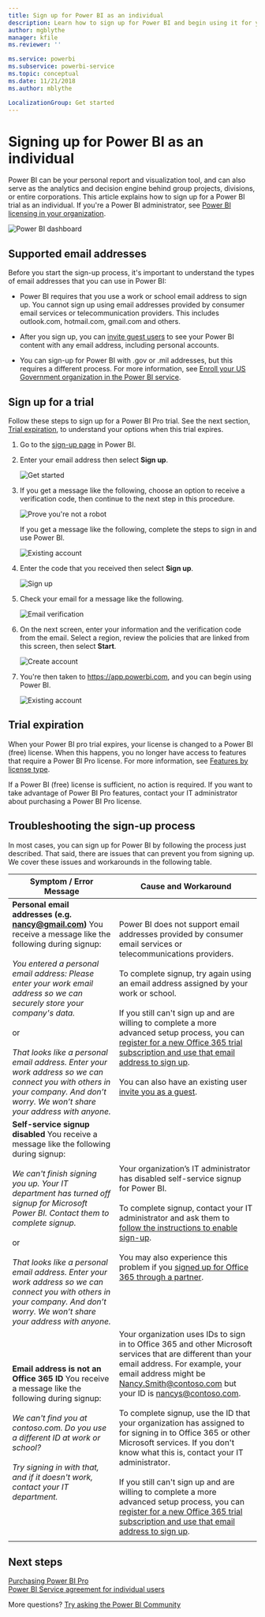 ```yaml
---
title: Sign up for Power BI as an individual
description: Learn how to sign up for Power BI and begin using it for your personal report and visualization needs.
author: mgblythe
manager: kfile
ms.reviewer: ''

ms.service: powerbi
ms.subservice: powerbi-service
ms.topic: conceptual
ms.date: 11/21/2018
ms.author: mblythe

LocalizationGroup: Get started
---
```


# Signing up for Power BI as an individual

Power BI can be your personal report and visualization tool, and can also serve as the analytics and decision engine behind group projects, divisions, or entire corporations. This article explains how to sign up for a Power BI trial as an individual. If you're a Power BI administrator, see [Power BI licensing in your organization](service-admin-licensing-organization.md).

![Power BI dashboard](media/service-self-service-signup-for-power-bi/dashboard.png)

## Supported email addresses

Before you start the sign-up process, it's important to understand the types of email addresses that you can use in Power BI:

* Power BI requires that you use a work or school email address to sign up. You cannot sign up using email addresses provided by consumer email services or telecommunication providers. This includes outlook.com, hotmail.com, gmail.com and others.

* After you sign up, you can [invite guest users](https://docs.microsoft.com/azure/active-directory/active-directory-b2b-what-is-azure-ad-b2b) to see your Power BI content with any email address, including personal accounts.

* You can sign-up for Power BI with .gov or .mil addresses, but this requires a different process. For more information, see [Enroll your US Government organization in the Power BI service](service-govus-signup.md).

## Sign up for a trial

Follow these steps to sign up for a Power BI Pro trial. See the next section, [Trial expiration](#trial-expiration), to understand your options when this trial expires.

1. Go to the [sign-up page](https://app.powerbi.com/signupredirect?pbi_source=web) in Power BI.

1. Enter your email address then select **Sign up**.

    ![Get started](media/service-self-service-signup-for-power-bi/get-started.png)

1. If you get a message like the following, choose an option to receive a verification code, then continue to the next step in this procedure.

    ![Prove you're not a robot](media/service-self-service-signup-for-power-bi/prove-robot.png)

    If you get a message like the following, complete the steps to sign in and use Power BI.

    ![Existing account](media/service-self-service-signup-for-power-bi/existing-account.png)

1. Enter the code that you received then select **Sign up**.

    ![Sign up](media/service-self-service-signup-for-power-bi/sign-up.png)

1. Check your email for a message like the following.

    ![Email verification](media/service-self-service-signup-for-power-bi/email-verification.png)

1. On the next screen, enter your information and the verification code from the email. Select a region, review the policies that are linked from this screen, then select **Start**.

    ![Create account](media/service-self-service-signup-for-power-bi/create-account.png)

1. You're then taken to https://app.powerbi.com, and you can begin using Power BI.

    ![Existing account](media/service-self-service-signup-for-power-bi/welcome-screen.png)

## Trial expiration

When your Power BI pro trial expires, your license is changed to a Power BI (free) license. When this happens, you no longer have access to features that require a Power BI Pro license. For more information, see [Features by license type](service-features-license-type.md).

If a Power BI (free) license is sufficient, no action is required. If you want to take advantage of Power BI Pro features, contact your IT administrator about purchasing a Power BI Pro license.

## Troubleshooting the sign-up process

In most cases, you can sign up for Power BI by following the process just described. That said, there are issues that can prevent you from signing up. We cover these issues and workarounds in the following table.

|                                                                                                                                                                                                                          **Symptom / Error Message**                                                                                                                                                                                                                           |                                                                                                                                                                                                                                                                                                                                                **Cause and Workaround**                                                                                                                                                                                                                                                                                                                                                |
|--------------------------------------------------------------------------------------------------------------------------------------------------------------------------------------------------------------------------------------------------------------------------------------------------------------------------------------------------------------------------------------------------------------------------------------------------------------------------------|------------------------------------------------------------------------------------------------------------------------------------------------------------------------------------------------------------------------------------------------------------------------------------------------------------------------------------------------------------------------------------------------------------------------------------------------------------------------------------------------------------------------------------------------------------------------------------------------------------------------------------------------------------------------------------------------------------------------|
| <strong>Personal email addresses (e.g. nancy@gmail.com)</strong> You receive a message like the following during signup: <br /><br /> *You entered a personal email address: Please enter your work email address so we can securely store your company's data.* <br /><br /> or <br /><br /> *That looks like a personal email address. Enter your work address so we can connect you with others in your company. And don’t worry. We won’t share your address with anyone.* |                          Power BI does not support email addresses provided by consumer email services or telecommunications providers. <br /><br /> To complete signup, try again using an email address assigned by your work or school. <br /><br /> If you still can't sign up and are willing to complete a more advanced setup process, you can [register for a new Office 365 trial subscription and use that email address to sign up](service-admin-signing-up-for-power-bi-with-a-new-office-365-trial.md). <br /><br /> You can also have an existing user [invite you as a guest](service-admin-azure-ad-b2b.md).                           |
|            **Self-service signup disabled** You receive a message like the following during signup: <br /><br /> *We can't finish signing you up. Your IT department has turned off signup for Microsoft Power BI. Contact them to complete signup.* <br /><br /> or <br /><br /> *That looks like a personal email address. Enter your work address so we can connect you with others in your company. And don’t worry. We won’t share your address with anyone.*             |                             Your organization’s IT administrator has disabled self-service signup for Power BI. <br /><br /> To complete signup, contact your IT administrator and ask them to [follow the instructions to enable sign-up](service-admin-licensing-organization.md#enable-or-disable-individual-user-sign-up-in-azure-active-directory). <br/><br/> You may also experience this problem if you [signed up for Office 365 through a partner](service-admin-syndication-partner.md). |
|                                                                                          **Email address is not an Office 365 ID** You receive a message like the following during signup: <br /><br /> *We can't find you at contoso.com.  Do you use a different ID at work or school? <br /><br /> Try signing in with that, and if it doesn't work, contact your IT department.*                                                                                           | Your organization uses IDs to sign in to Office 365 and other Microsoft services that are different than your email address.  For example, your email address might be Nancy.Smith@contoso.com but your ID is nancys@contoso.com. <br /><br /> To complete signup, use the ID that your organization has assigned to for signing in to Office 365 or other Microsoft services.  If you don't know what this is, contact your IT administrator. <br /><br /> If you still can't sign up and are willing to complete a more advanced setup process, you can [register for a new Office 365 trial subscription and use that email address to sign up](service-admin-signing-up-for-power-bi-with-a-new-office-365-trial.md). |
|  |  |

## Next steps

[Purchasing Power BI Pro](service-admin-purchasing-power-bi-pro.md)  
[Power BI Service agreement for individual users](https://powerbi.microsoft.com/terms-of-service/)  

More questions? [Try asking the Power BI Community](http://community.powerbi.com/)